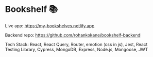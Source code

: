 # Bookshelf 📚

Live app: https://my-bookshelves.netlify.app

Backend repo: https://github.com/rohankokane/bookshelf-backend

Tech Stack: React, React Query, Router, emotion (css in js), Jest, React Testing Library, Cypress, MongoDB, Express, Node.js, Mongoose, JWT
